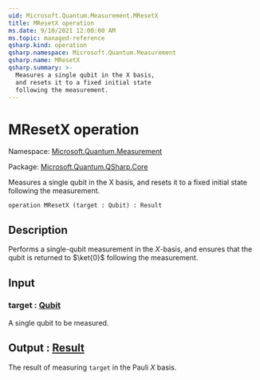 ```yaml
---
uid: Microsoft.Quantum.Measurement.MResetX
title: MResetX operation
ms.date: 9/10/2021 12:00:00 AM
ms.topic: managed-reference
qsharp.kind: operation
qsharp.namespace: Microsoft.Quantum.Measurement
qsharp.name: MResetX
qsharp.summary: >-
  Measures a single qubit in the X basis,
  and resets it to a fixed initial state
  following the measurement.
---
```


# MResetX operation

Namespace: [Microsoft.Quantum.Measurement](xref:Microsoft.Quantum.Measurement)

Package: [Microsoft.Quantum.QSharp.Core](https://nuget.org/packages/Microsoft.Quantum.QSharp.Core)


Measures a single qubit in the X basis,and resets it to a fixed initial statefollowing the measurement.

```qsharp
operation MResetX (target : Qubit) : Result
```


## Description

Performs a single-qubit measurement in the $X$-basis,and ensures that the qubit is returned to $\ket{0}$following the measurement.

## Input

### target : [Qubit](xref:microsoft.quantum.qsharp.valueliterals#qubit-literals)

A single qubit to be measured.



## Output : [Result](xref:microsoft.quantum.qsharp.valueliterals#result-literal)

The result of measuring `target` in the Pauli $X$ basis.
